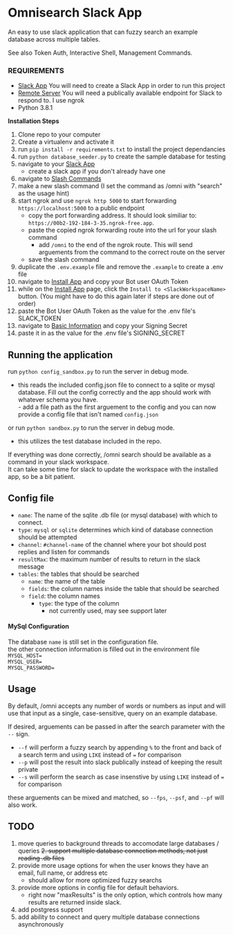 # Omnisearch Slack App

An easy to use slack application that can fuzzy search an example database across multiple tables. 

See also 
Token Auth, Interactive Shell, Management Commands.

### REQUIREMENTS

- [Slack App](https://api.slack.com/apps/) You will need to create a Slack App in order to run this project
- [Remote Server](https://ngrok.com/) You will need a publically available endpoint for Slack to respond to. I use ngrok
- Python 3.8.1

**Installation Steps** 

1. Clone repo to your computer
2. Create a virtualenv and activate it
3. run `pip install -r requirements.txt` to install the project dependancies
4. run `python database_seeder.py` to create the sample database for testing
5. navigate to your [Slack App](https://api.slack.com/apps/)
	- create a slack app if you don't already have one
6. navigate to [Slash Commands](https://api.slack.com/apps/A07N8SJHNDA/slash-commands)
7. make a new slash command (I set the command as /omni with "search" as the usage hint)
8. start ngrok and use `ngrok http 5000` to start forwarding `https://localhost:5000` to a public endpoint
	- copy the port forwarding address. It should look similiar to: `https://00b2-192-184-3-35.ngrok-free.app`. 
	- paste the copied ngrok forwarding route into the url for your slash command
		- add `/omni` to the end of the ngrok route. This will send arguements from the command to the correct route on the server
	- save the slash command
9. duplicate the `.env.example` file and remove the `.example` to create a .env file
10. navigate to [Install App](https://api.slack.com/apps/A07N8SJHNDA/install-on-team?) and copy your Bot user OAuth Token
11. while on the [Install App](https://api.slack.com/apps/A07N8SJHNDA/install-on-team?) page, click the `Install to <SlackWorkspaceName>` button. (You might have to do this again later if steps are done out of order)
12. paste the Bot User OAuth Token as the value for the .env file's SLACK_TOKEN
13. navigate to [Basic Information](https://api.slack.com/apps/A07N8SJHNDA/general?) and copy your Signing Secret
14. paste it in as the value for the .env file's SIGNING_SECRET 

## Running the application

run `python config_sandbox.py` to run the server in debug mode. <br/>
   - this reads the included config.json file to connect to a sqlite or mysql database. Fill out the config correctly and the app should work with whatever schema you have. <br/>
	- add a file path as the first arguement to the config and you can now provide a config file that isn't named `config.json`

or run `python sandbox.py` to run the server in debug mode. <br/>
   - this utilizes the test database included in the repo.<br/>

If everything was done correctly, /omni search should be available as a command in your slack workspace.<br/>
It can take some time for slack to update the workspace with the installed app, so be a bit patient.<br/>

## Config file
+ `name`: The name of the sqlite .db file (or mysql database) with which to connect.<br/>
+ `type`: `mysql` or `sqlite` determines which kind of database connection should be attempted<br/>
+ `channel`: `#channel-name` of the channel where your bot should post replies and listen for commands
+ `resultMax`: the maximum number of results to return in the slack message<br/>
+ `tables`: the tables that should be searched<br/>
   + `name`: the name of the table<br/>
   + `fields`: the column names inside the table that should be searched<br/>
   	+ `field`: the column names<br/>
		+ `type`: the type of the column<br/>
			+ not currently used, may see support later<br/>

#### MySql Configuration
The database `name` is still set in the configuration file.<br/>
the other connection information is filled out in the environment file</br>
`MYSQL_HOST=`</br>
`MYSQL_USER=`</br>
`MYSQL_PASSWORD=`</br>

## Usage

By default, /omni accepts any number of words or numbers as input and will use that input as a single, case-sensitive, query on an example database.

If desired, arguements can be passed in after the search parameter with the `--` sign.<br/>
+ `--f` will perform a fuzzy search by appending `%` to the front and back of a search term and using `LIKE` instead of `=` for comparison<br/>
+ `--p` will post the result into slack publically instead of keeping the result private<br/>
+ `--s` will perform the search as case insenstive by using `LIKE` instead of `=` for comparison<br/>

these arguements can be mixed and matched, so `--fps`, `--psf`, and `--pf` will also work. 

## TODO
1. move queries to background threads to accomodate large databases / queries
~~2. support multiple database connection methods, not just reading .db files~~
3. provide more usage options for when the user knows they have an email, full name, or address etc
	- should allow for more optimized fuzzy searchs
4. provide more options in config file for default behaviors.
	- right now "maxResults" is the only option, which controls how many results are returned inside slack. 
5. add postgress support
6. add ability to connect and query multiple database connections asynchronously
